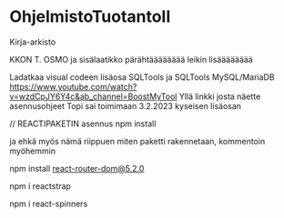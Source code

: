 # OhjelmistoTuotantoII
Kirja-arkisto

KKON T. OSMO
ja sisälaatikko pärähtääääääää
leikin lisääääääää

Ladatkaa visual codeen lisäosa SQLTools
ja SQLTools MySQL/MariaDB 
https://www.youtube.com/watch?v=wzdCpJY6Y4c&ab_channel=BoostMyTool 
Yllä linkki josta näette asennusohjeet
Topi sai toimimaan 3.2.2023 kyseisen lisäosan

// REACTIPAKETIN asennus
npm install

ja ehkä myös nämä riippuen miten paketti rakennetaan, kommentoin myöhemmin


npm install react-router-dom@5.2.0

npm i reactstrap

npm i react-spinners